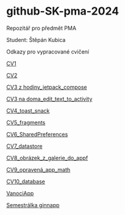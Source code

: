 # github-SK-pma-2024
Repozitář pro předmět PMA

Student: Štěpán Kubica

Odkazy pro vypracované cvičení

[CV1](https://github.com/Bookworm-afk/github-SK-pma-2024/tree/CV1)

[CV2](https://github.com/Bookworm-afk/github-SK-pma-2024/tree/CV2)

[CV3 z hodiny_jetpack_compose](https://github.com/Bookworm-afk/github-SK-pma-2024/tree/CV3_hodina)

[CV3 na doma_edit_text_to_activity](https://github.com/Bookworm-afk/github-SK-pma-2024/tree/CV3_na_doma)

[CV4_toast_snack](https://github.com/Bookworm-afk/github-SK-pma-2024/tree/Toast_snackbar)

[CV5_fragments](https://github.com/Bookworm-afk/github-SK-pma-2024/tree/Fragments/App_fragments/app)

[CV6_SharedPreferences](https://github.com/Bookworm-afk/github-SK-pma-2024/tree/SharedPreferences/My_app_sharedpreferences/app)

[CV7_datastore](https://github.com/Bookworm-afk/github-SK-pma-2024/tree/Datastore/My_App_datastore)

[CV8_obrázek_z_galerie_do_appf](https://github.com/Bookworm-afk/github-SK-pma-2024/tree/MyApp_galerie_fotka)

[CV9_opravená_app_math](https://github.com/Bookworm-afk/github-SK-pma-2024/tree/MyApp_math/jednoducha_math/app)

[CV10_database](https://github.com/Bookworm-afk/github-SK-pma-2024/tree/MyAppDB/MyAppDB)

[VanociApp](https://github.com/Bookworm-afk/github-SK-pma-2024/tree/VanocniAPP/VanocniAPP/app/src/main)

[Semestrálka ginnapp](https://github.com/Bookworm-afk/github-SK-pma-2024/tree/ginnapp/ginnapp/app)
